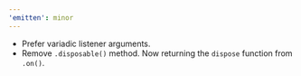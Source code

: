 ```yaml
---
'emitten': minor
---
```


- Prefer variadic listener arguments.
- Remove `.disposable()` method. Now returning the `dispose` function from `.on()`.
